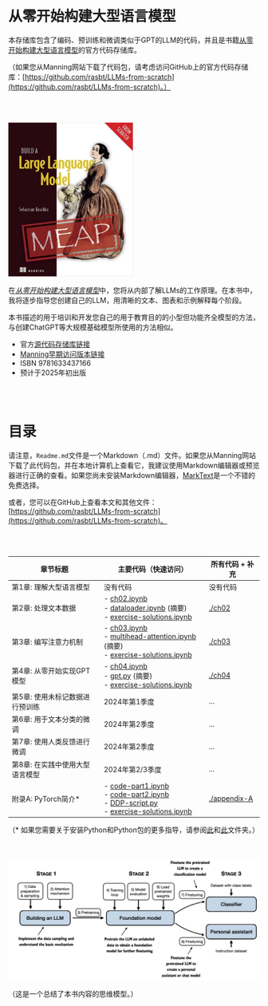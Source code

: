 # 从零开始构建大型语言模型

本存储库包含了编码、预训练和微调类似于GPT的LLM的代码，并且是书籍[从零开始构建大型语言模型](http://mng.bz/orYv)的官方代码存储库。

（如果您从Manning网站下载了代码包，请考虑访问GitHub上的官方代码存储库：[https://github.com/rasbt/LLMs-from-scratch](https://github.com/rasbt/LLMs-from-scratch)。）

<br>
<br>

<a href="http://mng.bz/orYv"><img src="images/cover.jpg" width="250px"></a>

在[*从零开始构建大型语言模型*](http://mng.bz/orYv)中，您将从内部了解LLMs的工作原理。在本书中，我将逐步指导您创建自己的LLM，用清晰的文本、图表和示例解释每个阶段。

本书描述的用于培训和开发您自己的用于教育目的的小型但功能齐全模型的方法，与创建ChatGPT等大规模基础模型所使用的方法相似。

- 官方[源代码存储库链接](https://github.com/rasbt/LLMs-from-scratch)
- [Manning早期访问版本链接](http://mng.bz/orYv)
- ISBN 9781633437166
- 预计于2025年初出版

<br>
<br>


# 目录

请注意，`Readme.md`文件是一个Markdown（.md）文件。如果您从Manning网站下载了此代码包，并在本地计算机上查看它，我建议使用Markdown编辑器或预览器进行正确的查看。如果您尚未安装Markdown编辑器，[MarkText](https://www.marktext.cc)是一个不错的免费选择。

或者，您可以在GitHub上查看本文和其他文件：[https://github.com/rasbt/LLMs-from-scratch](https://github.com/rasbt/LLMs-from-scratch)。

<br>
<br>

| 章节标题                                        | 主要代码（快速访问）                                                                                                           | 所有代码 + 补充           |
|------------------------------------------------|---------------------------------------------------------------------------------------------------------------------------------|-------------------------------|
| 第1章: 理解大型语言模型                       | 没有代码                                                                                                                        | 没有代码                      |
| 第2章: 处理文本数据                            | - [ch02.ipynb](ch02/01_main-chapter-code/ch02.ipynb)<br/>- [dataloader.ipynb](ch02/01_main-chapter-code/dataloader.ipynb) (摘要)<br/>- [exercise-solutions.ipynb](ch02/01_main-chapter-code/exercise-solutions.ipynb) | [./ch02](./ch02)              |
| 第3章: 编写注意力机制                          | - [ch03.ipynb](ch03/01_main-chapter-code/ch03.ipynb)<br/>- [multihead-attention.ipynb](ch03/01_main-chapter-code/multihead-attention.ipynb) (摘要) <br/>- [exercise-solutions.ipynb](ch03/01_main-chapter-code/exercise-solutions.ipynb)| [./ch03](./ch03)              |
| 第4章: 从零开始实现GPT模型                     | - [ch04.ipynb](ch04/01_main-chapter-code/ch04.ipynb)<br/>- [gpt.py](ch04/01_main-chapter-code/gpt.py) (摘要)<br/>- [exercise-solutions.ipynb](ch04/01_main-chapter-code/exercise-solutions.ipynb) | [./ch04](./ch04)           |
| 第5章: 使用未标记数据进行预训练               | 2024年第1季度                                                                                                                  | ...                           |
| 第6章: 用于文本分类的微调                     | 2024年第2季度                                                                                                                  | ...                           |
| 第7章: 使用人类反馈进行微调                   | 2024年第2季度                                                                                                                  | ...                           |
| 第8章: 在实践中使用大型语言模型               | 2024年第2/3季度                                                                                                                | ...                           |
| 附录A: PyTorch简介*                            | - [code-part1.ipynb](appendix-A/03_main-chapter-code/code-part1.ipynb)<br/>- [code-part2.ipynb](appendix-A/03_main-chapter-code/code-part2.ipynb)<br/>- [DDP-script.py](appendix-A/03_main-chapter-code/DDP-script.py)<br/>- [exercise-solutions.ipynb](appendix-A/03_main-chapter-code/exercise-solutions.ipynb) | [./appendix-A](./appendix-A) |

（* 如果您需要关于安装Python和Python包的更多指导，请参阅[此](appendix-A/01_optional-python-setup-preferences)和[此](appendix-A/02_installing-python-libraries)文件夹。）



<br>
<br>

<img src="images/mental-model.jpg" width="600px">

（这是一个总结了本书内容的思维模型。）